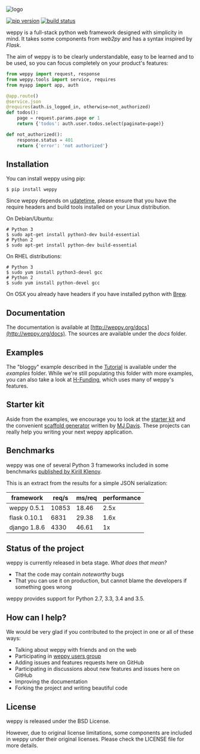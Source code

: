 ![logo](http://weppy.org/static/logo-big.png)

[![pip version](https://img.shields.io/pypi/v/weppy.svg?style=flat)](https://pypi.python.org/pypi/weppy) 
[![build status](https://img.shields.io/travis/gi0baro/weppy.svg?style=flat)](https://travis-ci.org/gi0baro/weppy)

weppy is a full-stack python web framework designed with simplicity in mind.
It takes some components from *web2py* and has a syntax inspired by *Flask*.

The aim of weppy is to be clearly understandable, easy to be learned and to be 
used, so you can focus completely on your product's features:

```python
from weppy import request, response
from weppy.tools import service, requires
from myapp import app, auth

@app.route()
@service.json
@requires(auth.is_logged_in, otherwise=not_authorized)
def todos():
    page = request.params.page or 1
    return {'todos': auth.user.todos.select(paginate=page)}

def not_authorized():
    response.status = 401
    return {'error': 'not authorized'}
```

## Installation

You can install weppy using pip:

```
$ pip install weppy
```

Since weppy depends on [udatetime](https://github.com/freach/udatetime), please ensure that you have the require headers and build tools installed on your Linux distribution.

On Debian/Ubuntu:

```
# Python 3
$ sudo apt-get install python3-dev build-essential
# Python 2
$ sudo apt-get install python-dev build-essential
```

On RHEL distributions:

```
# Python 3
$ sudo yum install python3-devel gcc
# Python 2
$ sudo yum install python-devel gcc
```

On OSX you already have headers if you have installed python with [Brew](http://brew.sh).

## Documentation

The documentation is available at [http://weppy.org/docs](http://weppy.org/docs).
The sources are available under the *docs* folder.

## Examples

The "bloggy" example described in the [Tutorial](http://weppy.org/docs/latest/tutorial) is available under the *examples* folder. 
While we're still populating this folder with more examples, you can also take a look at [H-Funding](https://github.com/gi0baro/h-funding), which uses many of weppy's features.

## Starter kit

Aside from the examples, we encourage you to look at the [starter kit](https://github.com/mijdavis2/starter_weppy) and the convenient [scaffold generator](https://github.com/mijdavis2/generator-weppy-mvc) written by [MJ Davis](https://github.com/mijdavis2). These projects can really help you writing your next weppy application.

## Benchmarks

weppy was one of several Python 3 frameworks included in some benchmarks
[published by Kirill Klenov](http://klen.github.io/py-frameworks-bench).

This is an extract from the results for a simple JSON serialization:

| framework | req/s | ms/req | performance |
| --- | --- | --- | --- |
| weppy 0.5.1 | 10853 | 18.46 | 2.5x |
| flask 0.10.1 | 6831 | 29.38 | 1.6x |
| django 1.8.6 | 4330 | 46.61 | 1x |

## Status of the project

weppy is currently released in beta stage.
*What does that mean?*

* That the code may contain *noteworthy* bugs
* That you can use it on production, but cannot blame the developers if 
something goes wrong

weppy provides support for Python 2.7, 3.3, 3.4 and 3.5.

## How can I help?

We would be very glad if you contributed to the project in one or all of these ways:

* Talking about weppy with friends and on the web
* Participating in [weppy users group](https://groups.google.com/forum/#!forum/weppy-talk)
* Adding issues and features requests here on GitHub
* Participating in discussions about new features and issues here on GitHub
* Improving the documentation
* Forking the project and writing beautiful code

## License

weppy is released under the BSD License.

However, due to original license limitations, some components are included 
in weppy under their original licenses. Please check the LICENSE file for 
more details.
